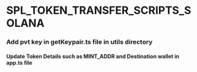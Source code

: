 # SPL_TOKEN_TRANSFER_SCRIPTS_SOLANA

### Add pvt key in getKeypair.ts file in utils directory

#### Update Token Details such as MINT_ADDR and Destination wallet in app.ts file
